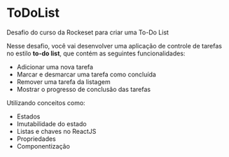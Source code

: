 # ToDoList

Desafio do curso da Rockeset para criar uma To-Do List

Nesse desafio, você vai desenvolver uma aplicação de controle de tarefas no estilo **to-do list**, que contém as seguintes funcionalidades:

- Adicionar uma nova tarefa
- Marcar e desmarcar uma tarefa como concluída
- Remover uma tarefa da listagem
- Mostrar o progresso de conclusão das tarefas

Utilizando conceitos como:

- Estados
- Imutabilidade do estado
- Listas e chaves no ReactJS
- Propriedades
- Componentização


